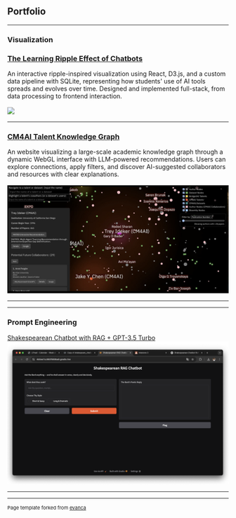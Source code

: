 ## Portfolio

---

### Visualization 

### [The Learning Ripple Effect of Chatbots](/sample_page)

An interactive ripple-inspired visualization using React, D3.js, and a custom data pipeline with SQLite, representing how students' use of AI tools spreads and evolves over time. Designed and implemented full-stack, from data processing to frontend interaction.
<br>
<br>
<img src="images/Ripple-1.gif?raw=true"/>

---

### [CM4AI Talent Knowledge Graph](/sample_page-2)

An website visualizing a large-scale academic knowledge graph through a dynamic WebGL interface with LLM-powered recommendations. Users can explore connections, apply filters, and discover AI-suggested collaborators and resources with clear explanations.
<br>
<br>
<img src="images/CM4AI.png?raw=true"/>

---

---

### Prompt Engineering

[Shakespearean Chatbot with RAG + GPT-3.5 Turbo](/sample_page-3)
<img src="images/RAG.png?raw=true"/>


---




---
<p style="font-size:11px">Page template forked from <a href="https://github.com/evanca/quick-portfolio">evanca</a></p>
<!-- Remove above link if you don't want to attibute -->
